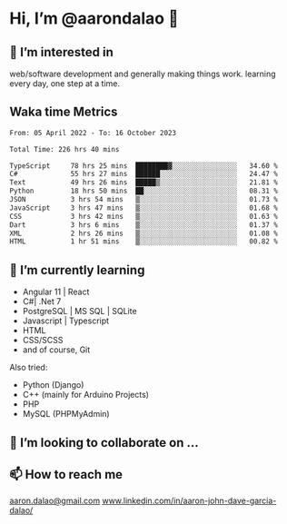 # __Hi, I’m @aarondalao__ 👋 
## 👀 I’m interested in 
web/software development and generally making things work.
learning every day, one step at a time. 

## Waka time Metrics
<!--START_SECTION:waka-->

```txt
From: 05 April 2022 - To: 16 October 2023

Total Time: 226 hrs 40 mins

TypeScript     78 hrs 25 mins  ████████▓░░░░░░░░░░░░░░░░   34.60 %
C#             55 hrs 27 mins  ██████░░░░░░░░░░░░░░░░░░░   24.47 %
Text           49 hrs 26 mins  █████▒░░░░░░░░░░░░░░░░░░░   21.81 %
Python         18 hrs 50 mins  ██░░░░░░░░░░░░░░░░░░░░░░░   08.31 %
JSON           3 hrs 54 mins   ▒░░░░░░░░░░░░░░░░░░░░░░░░   01.73 %
JavaScript     3 hrs 47 mins   ▒░░░░░░░░░░░░░░░░░░░░░░░░   01.68 %
CSS            3 hrs 42 mins   ▒░░░░░░░░░░░░░░░░░░░░░░░░   01.63 %
Dart           3 hrs 6 mins    ▒░░░░░░░░░░░░░░░░░░░░░░░░   01.37 %
XML            2 hrs 26 mins   ▒░░░░░░░░░░░░░░░░░░░░░░░░   01.08 %
HTML           1 hr 51 mins    ▒░░░░░░░░░░░░░░░░░░░░░░░░   00.82 %
```

<!--END_SECTION:waka-->

## 🌱 I’m currently learning 

- Angular 11 | React 
- C#| .Net 7
- PostgreSQL | MS SQL | SQLite
- Javascript | Typescript
- HTML 
- CSS/SCSS
- and of course, Git 


Also tried:
- Python (Django)
- C++ (mainly for Arduino Projects)
- PHP
- MySQL (PHPMyAdmin)


## 💞️ I’m looking to collaborate on ...

## 📫 How to reach me 
aaron.dalao@gmail.com
www.linkedin.com/in/aaron-john-dave-garcia-dalao/

<!---
aarondalao/aarondalao is a ✨ special ✨ repository because its `README.md` (this file) appears on your GitHub profile.
You can click the Preview link to take a look at your changes.
--->
